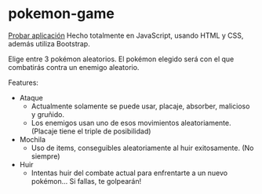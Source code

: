 # pokemon-game
[Probar aplicación](https://rotoforze.github.io/pokemon-game)
Hecho totalmente en JavaScript, usando HTML y CSS, además utiliza Bootstrap.

Elige entre 3 pokémon aleatorios. El pokémon elegido será con el que combatirás contra un enemigo aleatorio.

Features:
  + Ataque
      - Actualmente solamente se puede usar, placaje, absorber, malicioso y gruñido.
      - Los enemigos usan uno de esos movimientos aleatoriamente. (Placaje tiene el triple de posibilidad)
  + Mochila
      - Uso de items, conseguibles aleatoriamente al huir exitosamente. (No siempre)
  + Huir
      - Intentas huir del combate actual para enfrentarte a un nuevo pokémon... Si fallas, te golpearán!
   
